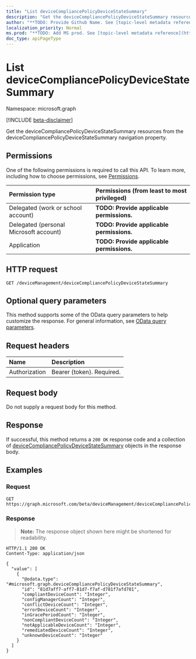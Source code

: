 ```yaml
---
title: "List deviceCompliancePolicyDeviceStateSummary"
description: "Get the deviceCompliancePolicyDeviceStateSummary resources from the deviceCompliancePolicyDeviceStateSummary navigation property."
author: "**TODO: Provide Github Name. See [topic-level metadata reference](https://msgo.azurewebsites.net/add/document/guidelines/metadata.html#topic-level-metadata)**"
localization_priority: Normal
ms.prod: "**TODO: Add MS prod. See [topic-level metadata reference](https://msgo.azurewebsites.net/add/document/guidelines/metadata.html#topic-level-metadata)**"
doc_type: apiPageType
---
```


# List deviceCompliancePolicyDeviceStateSummary
Namespace: microsoft.graph

[!INCLUDE [beta-disclaimer](../../includes/beta-disclaimer.md)]

Get the deviceCompliancePolicyDeviceStateSummary resources from the deviceCompliancePolicyDeviceStateSummary navigation property.

## Permissions
One of the following permissions is required to call this API. To learn more, including how to choose permissions, see [Permissions](/graph/permissions-reference).

|Permission type|Permissions (from least to most privileged)|
|:---|:---|
|Delegated (work or school account)|**TODO: Provide applicable permissions.**|
|Delegated (personal Microsoft account)|**TODO: Provide applicable permissions.**|
|Application|**TODO: Provide applicable permissions.**|

## HTTP request

<!-- {
  "blockType": "ignored"
}
-->
``` http
GET /deviceManagement/deviceCompliancePolicyDeviceStateSummary
```

## Optional query parameters
This method supports some of the OData query parameters to help customize the response. For general information, see [OData query parameters](/graph/query-parameters).

## Request headers
|Name|Description|
|:---|:---|
|Authorization|Bearer {token}. Required.|

## Request body
Do not supply a request body for this method.

## Response

If successful, this method returns a `200 OK` response code and a collection of [deviceCompliancePolicyDeviceStateSummary](../resources/devicecompliancepolicydevicestatesummary.md) objects in the response body.

## Examples

### Request
<!-- {
  "blockType": "request",
  "name": "list_devicecompliancepolicydevicestatesummary"
}
-->
``` http
GET https://graph.microsoft.com/beta/deviceManagement/deviceCompliancePolicyDeviceStateSummary
```


### Response
>**Note:** The response object shown here might be shortened for readability.
<!-- {
  "blockType": "response",
  "truncated": true,
  "@odata.type": "Collection(microsoft.graph.deviceCompliancePolicyDeviceStateSummary)"
}
-->
``` http
HTTP/1.1 200 OK
Content-Type: application/json

{
  "value": [
    {
      "@odata.type": "#microsoft.graph.deviceCompliancePolicyDeviceStateSummary",
      "id": "81d7aff7-aff7-81d7-f7af-d781f7afd781",
      "compliantDeviceCount": "Integer",
      "configManagerCount": "Integer",
      "conflictDeviceCount": "Integer",
      "errorDeviceCount": "Integer",
      "inGracePeriodCount": "Integer",
      "nonCompliantDeviceCount": "Integer",
      "notApplicableDeviceCount": "Integer",
      "remediatedDeviceCount": "Integer",
      "unknownDeviceCount": "Integer"
    }
  ]
}
```

